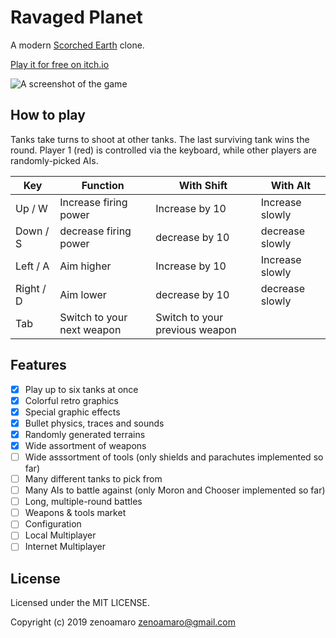 # Ravaged Planet

A modern [Scorched Earth](https://en.wikipedia.org/wiki/Scorched_Earth_(video_game)) clone.

[Play it for free on itch.io](https://pastry.itch.io/ravaged-planet)

![A screenshot of the game](docs/screenshot.png)

## How to play

Tanks take turns to shoot at other tanks. The last surviving tank wins the round. Player 1 (red) is controlled via the keyboard, while other players are randomly-picked AIs.

| Key | Function | With Shift | With Alt |
|-|-|-|-|
| Up / W | Increase firing power | Increase by 10 | Increase slowly |
| Down / S | decrease firing power | decrease by 10 | decrease slowly |
| Left / A | Aim higher | Increase by 10 | Increase slowly |
| Right / D | Aim lower | decrease by 10 | decrease slowly |
| Tab | Switch to your next weapon | Switch to your previous weapon | |

## Features

- [X] Play up to six tanks at once
- [X] Colorful retro graphics
- [X] Special graphic effects
- [X] Bullet physics, traces and sounds
- [X] Randomly generated terrains
- [X] Wide assortment of weapons
- [ ] Wide asssortment of tools (only shields and parachutes implemented so far)
- [ ] Many different tanks to pick from
- [ ] Many AIs to battle against (only Moron and Chooser implemented so far)
- [ ] Long, multiple-round battles
- [ ] Weapons & tools market
- [ ] Configuration
- [ ] Local Multiplayer
- [ ] Internet Multiplayer

## License

Licensed under the MIT LICENSE.

Copyright (c) 2019 zenoamaro <zenoamaro@gmail.com>

